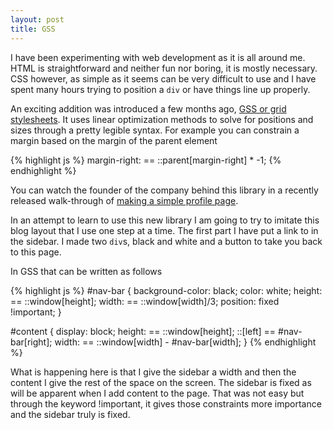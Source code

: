 ```yaml
---
layout: post
title: GSS
---
```


I have been experimenting with web development as it is all around me. HTML is straightforward and neither fun nor boring, it is mostly necessary. CSS however, as simple as it seems can be very difficult to use and I have spent many hours trying to position a `div` or have things line up properly.

An exciting addition was introduced a few months ago, [GSS or grid stylesheets](http://gridstylesheets.org/). It uses linear optimization methods to solve for positions and sizes through a pretty legible syntax. For example you can constrain a margin based on the margin of the parent element

{% highlight js %}
margin-right: == ::parent[margin-right] * -1;
{% endhighlight %}

You can watch the founder of the company behind this library in a recently released walk-through of [making a simple profile page](http://vimeo.com/99873002).

In an attempt to learn to use this new library I am going to try to imitate this blog layout that I use one step at a time. The first part I have put a link to in the sidebar. I made two `div`s, black and white and a button to take you back to this page.

In GSS that can be written as follows

{% highlight js %}
#nav-bar {
    background-color: black;
    color: white;
    height: == ::window[height];
    width: == ::window[width]/3;
    position: fixed !important;
}


#content {
    display: block;
    height: == ::window[height];
    ::[left] == #nav-bar[right];
    width: == ::window[width] - #nav-bar[width];
}
{% endhighlight %}

What is happening here is that I give the sidebar a width and then the content I give the rest of the space on the screen. The sidebar is fixed as will be apparent when I add content to the page. That was not easy but through the keyword !important, it gives those constraints more importance and the sidebar truly is fixed.
